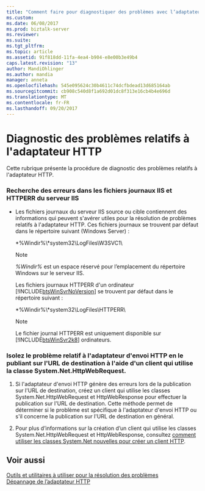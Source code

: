 ```yaml
---
title: "Comment faire pour diagnostiquer des problèmes avec l’adaptateur HTTP | Documents Microsoft"
ms.custom: 
ms.date: 06/08/2017
ms.prod: biztalk-server
ms.reviewer: 
ms.suite: 
ms.tgt_pltfrm: 
ms.topic: article
ms.assetid: 91f818dd-11fa-4ea4-b904-e8e00b3e49b4
caps.latest.revision: "13"
author: MandiOhlinger
ms.author: mandia
manager: anneta
ms.openlocfilehash: 545e095624c30b4611c74dcfbdead13d685164ab
ms.sourcegitcommit: cb908c540d8f1a692d01dc8f313e16cb4b4e696d
ms.translationtype: MT
ms.contentlocale: fr-FR
ms.lasthandoff: 09/20/2017
---
```

# <a name="how-to-diagnose-problems-with-the-http-adapter"></a>Diagnostic des problèmes relatifs à l'adaptateur HTTP
Cette rubrique présente la procédure de diagnostic des problèmes relatifs à l'adaptateur HTTP.  
  
### <a name="check-the-iis-and-httperr-log-files-of-the-iis-server-for-errors"></a>Recherche des erreurs dans les fichiers journaux IIS et HTTPERR du serveur IIS  
  
-   Les fichiers journaux du serveur IIS source ou cible contiennent des informations qui peuvent s'avérer utiles pour la résolution de problèmes relatifs à l'adaptateur HTTP. Ces fichiers journaux se trouvent par défaut dans le répertoire suivant (Windows Server) :  
  
     *%Windir%\\*system32\LogFiles\W3SVC1\  
  
    > [!NOTE]
    >  *%Windir%* est un espace réservé pour l’emplacement du répertoire Windows sur le serveur IIS.  
  
     Les fichiers journaux HTTPERR d'un ordinateur [!INCLUDE[btsWinSvrNoVersion](../includes/btswinsvrnoversion-md.md)] se trouvent par défaut dans le répertoire suivant :  
  
     *%Windir%\\*system32\LogFiles\HTTPERR\  
  
    > [!NOTE]
    >  Le fichier journal HTTPERR est uniquement disponible sur [!INCLUDE[btsWinSvr2k8](../includes/btswinsvr2k8-md.md)] ordinateurs.  
  
### <a name="isolate-problems-with-the-http-send-adapter-by-posting-to-the-destination-url-with-a-client-that-uses-the-systemnethttpwebrequest-class"></a>Isolez le problème relatif à l'adaptateur d'envoi HTTP en le publiant sur l'URL de destination à l'aide d'un client qui utilise la classe System.Net.HttpWebRequest.  
  
1.  Si l'adaptateur d'envoi HTTP génère des erreurs lors de la publication sur l'URL de destination, créez un client qui utilise les classes System.Net.HttpWebRequest et HttpWebResponse pour effectuer la publication sur l'URL de destination. Cette méthode permet de déterminer si le problème est spécifique à l'adaptateur d'envoi HTTP ou s'il concerne la publication sur l'URL de destination en général.  
  
2.  Pour plus d’informations sur la création d’un client qui utilise les classes System.Net.HttpWebRequest et HttpWebResponse, consultez [comment utiliser les classes System.Net nouvelles pour créer un client HTTP](http://go.microsoft.com/fwlink/?LinkId=66987).  
  
## <a name="see-also"></a>Voir aussi  
 [Outils et utilitaires à utiliser pour la résolution des problèmes](../core/tools-and-utilities-to-use-for-troubleshooting.md)   
 [Dépannage de l’adaptateur HTTP](../core/troubleshooting-the-http-adapter.md)